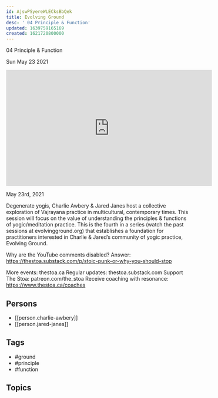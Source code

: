 ```yaml
---
id: AjswPSyereWLECksBbQek
title: Evolving Ground
desc: ' 04 Principle & Function'
updated: 1639759165169
created: 1621720800000
---
```



 04 Principle & Function

Sun May 23 2021

<iframe width="560" height="315" src="https://www.youtube.com/embed/xOpIeuzlwEI" title="Evolving Ground: 04 Principle & Function w/ Charlie Awbery & Jared Janes" frameborder="0" allow="accelerometer; autoplay; clipboard-write; encrypted-media; gyroscope; picture-in-picture" allowfullscreen ></iframe>

May 23rd, 2021

Degenerate yogis, Charlie Awbery & Jared Janes host a collective exploration of Vajrayana practice in multicultural, contemporary times. This session will focus on the value of understanding the principles & functions of yogic/meditation practice. This is the fourth in a series (watch the past sessions at evolvingground.org) that establishes a foundation for practitioners interested in Charlie & Jared’s community of yogic practice, Evolving Ground.

Why are the YouTube comments disabled? Answer: https://thestoa.substack.com/p/stoic-punk-or-why-you-should-stop

More events: thestoa.ca 
Regular updates: thestoa.substack.com 
Support The Stoa: patreon.com/the_stoa 
Receive coaching with resonance: https://www.thestoa.ca/coaches

## Persons

- [[person.charlie-awbery]]
- [[person.jared-janes]]

## Tags

- #ground
- #principle
- #function

## Topics



